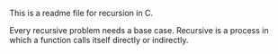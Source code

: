 This is a readme file for recursion in C.

Every recursive problem needs a base case.
Recursive is a process in which a function calls itself directly or indirectly.
